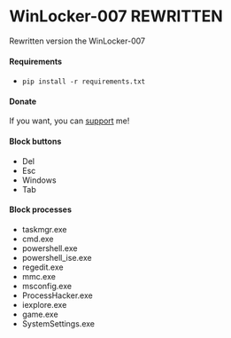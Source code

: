 # WinLocker-007 REWRITTEN
Rewritten version the WinLocker-007

#### Requirements
* ```pip install -r requirements.txt```

#### Donate
If you want, you can [support](https://destream.net/live/iterweb/donate) me!

#### Block buttons
* Del
* Esc
* Windows
* Tab

#### Block processes
* taskmgr.exe
* cmd.exe
* powershell.exe
* powershell_ise.exe
* regedit.exe
* mmc.exe
* msconfig.exe
* ProcessHacker.exe
* iexplore.exe
* game.exe
* SystemSettings.exe
